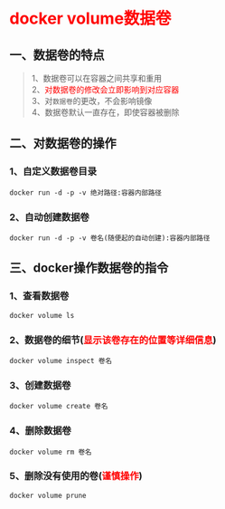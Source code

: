# <font color='red'>docker volume数据卷</font>
## 一、数据卷的特点
>1、数据卷可以在容器之间共享和重用<br> 
2、<font color='red'>对数据卷的修改会立即影响到对应容器</font><br>
3、对`数据卷`的更改，不会影响镜像<br>
4、数据卷默认一直存在，即使容器被删除<br>
## 二、对数据卷的操作
### 1、自定义数据卷目录
```shell
docker run -d -p -v 绝对路径:容器内部路径
```
### 2、自动创建数据卷
```shell
docker run -d -p -v 卷名(随便起的自动创建):容器内部路径
```
## 三、docker操作数据卷的指令
### 1、查看数据卷
```shell
docker volume ls
```
### 2、数据卷的细节(<font color='red'>显示该卷存在的位置等详细信息</font>)
```shell
docker volume inspect 卷名
```
### 3、创建数据卷
```shell
docker volume create 卷名
```
### 4、删除数据卷
```shell
docker volume rm 卷名
```
### 5、删除没有使用的卷(<font color='red'>谨慎操作</font>)
```shell
docker volume prune
```


